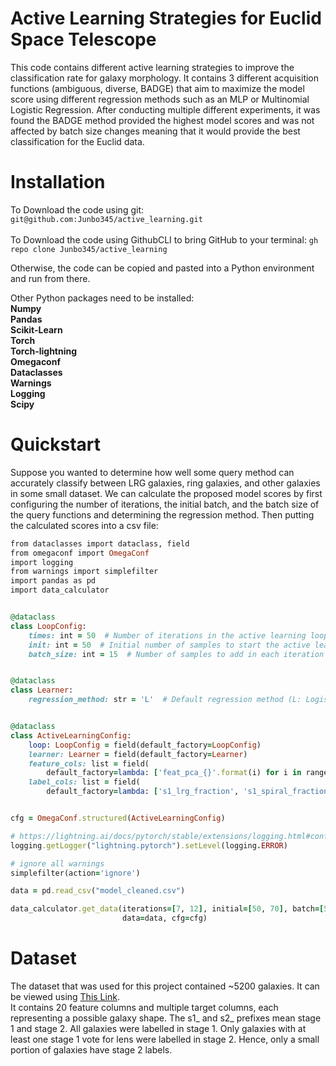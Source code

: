 # **Active Learning Strategies for Euclid Space Telescope**

This code contains different active learning strategies to improve the classification rate for galaxy morphology. It contains 3 different acquisition functions (ambiguous, diverse, BADGE) that aim to maximize the model score using different regression methods such as an MLP or Multinomial Logistic Regression. After conducting multiple different experiments, it was found the BADGE method provided the highest model scores and was not affected by batch size changes meaning that it would provide the best classification for the Euclid data. 

# Installation

To Download the code using git: ```git@github.com:Junbo345/active_learning.git``` <br/>
<br/>
To Download the code using GithubCLI to bring GitHub to your terminal: ```gh repo clone Junbo345/active_learning```
<br/>

Otherwise, the code can be copied and pasted into a Python environment and run from there. <br/>

Other Python packages need to be installed: 
<br/>
**Numpy** <br/>
**Pandas** <br/>
**Scikit-Learn** <br/>
**Torch** <br/>
**Torch-lightning** <br/>
**Omegaconf** <br/>
**Dataclasses** <br/>
**Warnings** <br/>
**Logging** <br/>
**Scipy** <br/>

# Quickstart

Suppose you wanted to determine how well some query method can accurately classify between LRG galaxies, ring galaxies, and other galaxies in some small dataset. We can calculate the proposed model scores by first configuring the number of iterations, the initial batch, and the batch size of the query functions and determining the regression method. Then putting the calculated scores into a csv file: <br/>

```ruby
from dataclasses import dataclass, field
from omegaconf import OmegaConf
import logging
from warnings import simplefilter
import pandas as pd
import data_calculator


@dataclass
class LoopConfig:
    times: int = 50  # Number of iterations in the active learning loop
    init: int = 50  # Initial number of samples to start the active learning process
    batch_size: int = 15  # Number of samples to add in each iteration


@dataclass
class Learner:
    regression_method: str = 'L'  # Default regression method (L: Logistic Regression, M: MLPClassifier)


@dataclass
class ActiveLearningConfig:
    loop: LoopConfig = field(default_factory=LoopConfig)
    learner: Learner = field(default_factory=Learner)
    feature_cols: list = field(
        default_factory=lambda: ['feat_pca_{}'.format(i) for i in range(20)])  # Feature column names
    label_cols: list = field(
        default_factory=lambda: ['s1_lrg_fraction', 's1_spiral_fraction', 'other'])  # Label column names


cfg = OmegaConf.structured(ActiveLearningConfig)

# https://lightning.ai/docs/pytorch/stable/extensions/logging.html#configure-console-logging
logging.getLogger("lightning.pytorch").setLevel(logging.ERROR)

# ignore all warnings
simplefilter(action='ignore')

data = pd.read_csv("model_cleaned.csv")

data_calculator.get_data(iterations=[7, 12], initial=[50, 70], batch=[500, 300], method=["pytorch_N", "pytorch_N"],
                         data=data, cfg=cfg)
```
# Dataset

The dataset that was used for this project contained ~5200 galaxies. It can be viewed using [This Link](https://docs.google.com/spreadsheets/d/1wNmAqCF6vYWlkeholPEZQDJ1QFmoZ13O5fW1kR5rBoo/edit?gid=1126909556#gid=1126909556). 
<br/> It contains 20 feature columns and multiple target columns, each representing a possible galaxy shape. The s1_ and s2_ prefixes mean stage 1 and stage 2. All galaxies were labelled in stage 1. Only galaxies with at least one stage 1 vote for lens were labelled in stage 2. Hence, only a small portion of galaxies have stage 2 labels.







